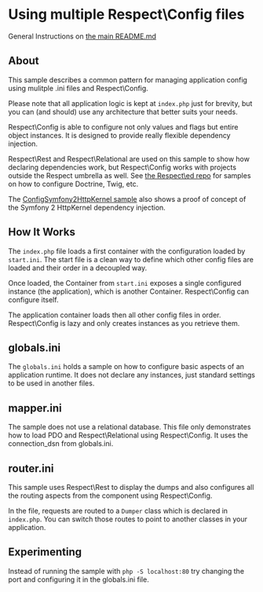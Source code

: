 Using multiple Respect\Config files
=================================

General Instructions on [the main README.md](https://github.com/Respect/samples/blob/master/README.md)

About
-----

This sample describes a common pattern for managing application config using
mulitple .ini files and Respect\Config.

Please note that all application logic is kept at `index.php` just for brevity, but you can (and should)
use any architecture that better suits your needs.

Respect\Config is able to configure not only values and flags but entire object
instances. It is designed to provide really flexible dependency injection.

Respect\Rest and Respect\Relational are used on this sample to show how declaring
dependencies work, but Respect\Config works with projects outside the Respect
umbrella as well. See [the Respect\ed repo](https://github.com/Respect/ed/tree/master/config) 
for samples on how to configure Doctrine, Twig, etc. 

The [ConfigSymfony2HttpKernel sample](https://github.com/alganet/ConfigDoctrineSymfony2HttpKernel)
also shows a proof of concept of the Symfony 2 HttpKernel dependency injection.

How It Works
------------

The `index.php` file loads a first container with the configuration loaded by `start.ini`. The start
file is a clean way to define which other config files are loaded and their order in a decoupled way.

Once loaded, the Container from `start.ini` exposes a single configured instance (the application), 
which is another Container. Respect\Config can configure itself.

The application container loads then all other config files in order. Respect\Config is lazy and only
creates instances as you retrieve them.

globals.ini
-----------

The `globals.ini` holds a sample on how to configure basic aspects of an application runtime. It does
not declare any instances, just standard settings to be used in another files.

mapper.ini
----------

The sample does not use a relational database. This file only demonstrates how to load PDO and Respect\Relational 
using Respect\Config. It uses the connection_dsn from globals.ini. 

router.ini
----------

This sample uses Respect\Rest to display the dumps and also configures all the routing aspects from the
component using Respect\Config. 

In the file, requests are routed to a `Dumper` class which is declared in `index.php`. You can switch 
those routes to point to another classes in your application.

Experimenting
-------------

Instead of running the sample with `php -S localhost:80` try changing the port and configuring it in the
globals.ini file.